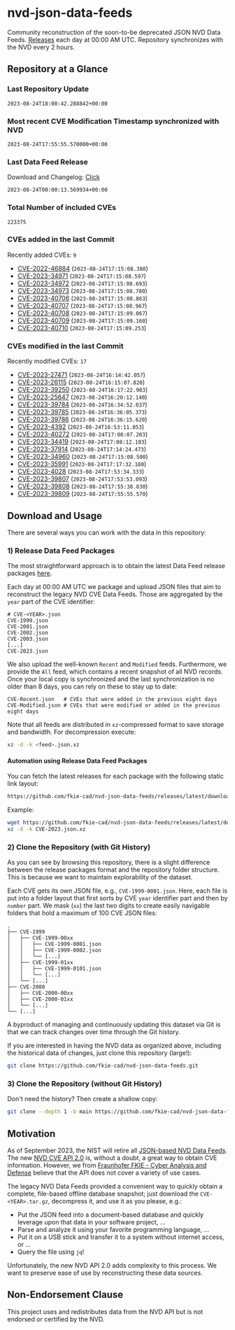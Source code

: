 # nvd-json-data-feeds

Community reconstruction of the soon-to-be deprecated JSON NVD Data Feeds. 
[Releases](https://github.com/fkie-cad/nvd-json-data-feeds/releases/latest) each day at 00:00 AM UTC.
Repository synchronizes with the NVD every 2 hours.

## Repository at a Glance

### Last Repository Update

```plain
2023-08-24T18:00:42.288842+00:00
```

### Most recent CVE Modification Timestamp synchronized with NVD

```plain
2023-08-24T17:55:55.570000+00:00
```

### Last Data Feed Release

Download and Changelog: [Click](https://github.com/fkie-cad/nvd-json-data-feeds/releases/latest)

```plain
2023-08-24T00:00:13.569934+00:00
```

### Total Number of included CVEs

```plain
223375
```

### CVEs added in the last Commit

Recently added CVEs: `9`

* [CVE-2022-46884](CVE-2022/CVE-2022-468xx/CVE-2022-46884.json) (`2023-08-24T17:15:08.380`)
* [CVE-2023-34971](CVE-2023/CVE-2023-349xx/CVE-2023-34971.json) (`2023-08-24T17:15:08.597`)
* [CVE-2023-34972](CVE-2023/CVE-2023-349xx/CVE-2023-34972.json) (`2023-08-24T17:15:08.693`)
* [CVE-2023-34973](CVE-2023/CVE-2023-349xx/CVE-2023-34973.json) (`2023-08-24T17:15:08.780`)
* [CVE-2023-40706](CVE-2023/CVE-2023-407xx/CVE-2023-40706.json) (`2023-08-24T17:15:08.863`)
* [CVE-2023-40707](CVE-2023/CVE-2023-407xx/CVE-2023-40707.json) (`2023-08-24T17:15:08.967`)
* [CVE-2023-40708](CVE-2023/CVE-2023-407xx/CVE-2023-40708.json) (`2023-08-24T17:15:09.067`)
* [CVE-2023-40709](CVE-2023/CVE-2023-407xx/CVE-2023-40709.json) (`2023-08-24T17:15:09.160`)
* [CVE-2023-40710](CVE-2023/CVE-2023-407xx/CVE-2023-40710.json) (`2023-08-24T17:15:09.253`)


### CVEs modified in the last Commit

Recently modified CVEs: `17`

* [CVE-2023-27471](CVE-2023/CVE-2023-274xx/CVE-2023-27471.json) (`2023-08-24T16:14:42.057`)
* [CVE-2023-26115](CVE-2023/CVE-2023-261xx/CVE-2023-26115.json) (`2023-08-24T16:15:07.820`)
* [CVE-2023-39250](CVE-2023/CVE-2023-392xx/CVE-2023-39250.json) (`2023-08-24T16:17:22.983`)
* [CVE-2023-25647](CVE-2023/CVE-2023-256xx/CVE-2023-25647.json) (`2023-08-24T16:20:12.140`)
* [CVE-2023-39784](CVE-2023/CVE-2023-397xx/CVE-2023-39784.json) (`2023-08-24T16:34:52.037`)
* [CVE-2023-39785](CVE-2023/CVE-2023-397xx/CVE-2023-39785.json) (`2023-08-24T16:36:05.373`)
* [CVE-2023-39786](CVE-2023/CVE-2023-397xx/CVE-2023-39786.json) (`2023-08-24T16:36:15.620`)
* [CVE-2023-4392](CVE-2023/CVE-2023-43xx/CVE-2023-4392.json) (`2023-08-24T16:53:11.053`)
* [CVE-2023-40272](CVE-2023/CVE-2023-402xx/CVE-2023-40272.json) (`2023-08-24T17:00:07.203`)
* [CVE-2023-34419](CVE-2023/CVE-2023-344xx/CVE-2023-34419.json) (`2023-08-24T17:08:12.103`)
* [CVE-2023-37914](CVE-2023/CVE-2023-379xx/CVE-2023-37914.json) (`2023-08-24T17:14:24.473`)
* [CVE-2023-34960](CVE-2023/CVE-2023-349xx/CVE-2023-34960.json) (`2023-08-24T17:15:08.500`)
* [CVE-2023-35991](CVE-2023/CVE-2023-359xx/CVE-2023-35991.json) (`2023-08-24T17:17:32.180`)
* [CVE-2023-4028](CVE-2023/CVE-2023-40xx/CVE-2023-4028.json) (`2023-08-24T17:53:34.333`)
* [CVE-2023-39807](CVE-2023/CVE-2023-398xx/CVE-2023-39807.json) (`2023-08-24T17:53:53.093`)
* [CVE-2023-39808](CVE-2023/CVE-2023-398xx/CVE-2023-39808.json) (`2023-08-24T17:55:38.830`)
* [CVE-2023-39809](CVE-2023/CVE-2023-398xx/CVE-2023-39809.json) (`2023-08-24T17:55:55.570`)


## Download and Usage

There are several ways you can work with the data in this repository:

### 1) Release Data Feed Packages

The most straightforward approach is to obtain the latest Data Feed release packages [here](https://github.com/fkie-cad/nvd-json-data-feeds/releases/latest).

Each day at 00:00 AM UTC we package and upload JSON files that aim to reconstruct the legacy NVD CVE Data Feeds.
Those are aggregated by the `year` part of the CVE identifier:

```
# CVE-<YEAR>.json
CVE-1999.json
CVE-2001.json
CVE-2002.json
CVE-2003.json
[...]
CVE-2023.json
```

We also upload the well-known `Recent` and `Modified` feeds.
Furthermore, we provide the `All` feed, which contains a recent snapshot of all NVD records.
Once your local copy is synchronized and the last synchronization is no older than 8 days, you can rely on these to stay up to date:

```plain
CVE-Recent.json   # CVEs that were added in the previous eight days
CVE-Modified.json # CVEs that were modified or added in the previous eight days
```

Note that all feeds are distributed in `xz`-compressed format to save storage and bandwidth.
For decompression execute:

```sh
xz -d -k <feed>.json.xz
```


#### Automation using Release Data Feed Packages

You can fetch the latest releases for each package with the following static link layout:

```sh
https://github.com/fkie-cad/nvd-json-data-feeds/releases/latest/download/CVE-<YEAR>.json.xz
```

Example:

```sh
wget https://github.com/fkie-cad/nvd-json-data-feeds/releases/latest/download/CVE-2023.json.xz
xz -d -k CVE-2023.json.xz
```

### 2) Clone the Repository (with Git History)

As you can see by browsing this repository, there is a slight difference between the release packages format and the repository folder structure.
This is because we want to maintain explorability of the dataset.

Each CVE gets its own JSON file, e.g., `CVE-1999-0001.json`.
Here, each file is put into a folder layout that first sorts by CVE `year` identifier part and then by `number` part.
We mask (`xx`) the last two digits to create easily navigable folders that hold a maximum of 100 CVE JSON files:

```plain
.
├── CVE-1999
│   ├── CVE-1999-00xx
│   │   ├── CVE-1999-0001.json
│   │   ├── CVE-1999-0002.json
│   │   └── [...]
│   ├── CVE-1999-01xx
│   │   ├── CVE-1999-0101.json
│   │   └── [...]
│   └── [...]
├── CVE-2000
│   ├── CVE-2000-00xx
│   ├── CVE-2000-01xx
│   └── [...]
└── [...]
```

A byproduct of managing and continuously updating this dataset via Git is that we can track changes over time through the Git history.

If you are interested in having the NVD data as organized above, including the historical data of changes, just clone this repository (large!):

```sh
git clone https://github.com/fkie-cad/nvd-json-data-feeds.git
```

### 3) Clone the Repository (without Git History)

Don't need the history? Then create a shallow copy:

```sh
git clone --depth 1 -b main https://github.com/fkie-cad/nvd-json-data-feeds.git
```

## Motivation

As of September 2023, the NIST will retire all [JSON-based NVD Data Feeds](https://nvd.nist.gov/vuln/data-feeds#divRetirementBanner-1).
The new [NVD CVE API 2.0](https://nvd.nist.gov/developers/vulnerabilities) is, without a doubt, a great way to obtain CVE information.
However, we from [Fraunhofer FKIE - Cyber Analysis and Defense](https://www.fkie.fraunhofer.de/en/departments/cad.html) believe that the API does not cover a variety of use cases.

The legacy NVD Data Feeds provided a convenient way to quickly obtain a complete, file-based offline database snapshot; just download the `CVE-<YEAR>.tar.gz`, decompress it, and use it as you please, e.g.:

* Put the JSON feed into a document-based database and quickly leverage upon that data in your software project, ...
* Parse and analyze it using your favorite programming language, ...
* Put it on a USB stick and transfer it to a system without internet access, or ...
* Query the file using `jq`!

Unfortunately, the new NVD API 2.0 adds complexity to this process.
We want to preserve ease of use by reconstructing these data sources.

## Non-Endorsement Clause

This project uses and redistributes data from the NVD API but is not endorsed or certified by the NVD.